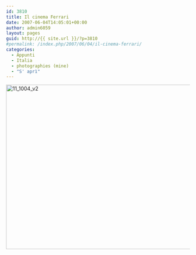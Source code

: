 ```yaml
---
id: 3810
title: Il cinema Ferrari
date: 2007-06-04T14:05:01+00:00
author: admin6059
layout: pages
guid: http://{{ site.url }}/?p=3810
#permalink: /index.php/2007/06/04/il-cinema-ferrari/
categories:
  - Appunti
  - Italia
  - photographies (mine)
  - "S' aprì"
---
```

<img class="aligncenter size-full wp-image-3808" src="{{ site.url }}/images/uploads/2015/12/11_1004_v2.jpg" alt="11_1004_v2" width="605" height="450" srcset="{{ site.url }}/images/uploads/2015/12/11_1004_v2.jpg 605w, {{ site.url }}/images/uploads/2015/12/11_1004_v2-300x223.jpg 300w" sizes="(max-width: 605px) 100vw, 605px" />